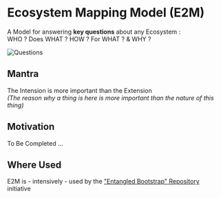 Ecosystem Mapping Model (E2M)
==
A Model for answering __key questions__ about any Ecosystem :    
WHO ? Does WHAT ? HOW ? For WHAT ? & WHY ?

![Questions](https://github.com/iPlumb3r/EcosystemMappingModel/blob/master/images/Who-DoesWhat-How-ForWhat-Why.png)

Mantra
-
The Intension is more important than the Extension   
_(The reason why a thing is here is more important than the nature of this thing)_

Motivation
-
To Be Completed ...

Where Used
-
E2M is - intensively - used by the <a href="https://github.com/iPlumb3r/EntangledBootstrap">"Entangled Bootstrap" Repository</a> initiative
